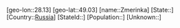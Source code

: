 ﻿---
location: [49.03,28.13]
type: City
tags:
- geo/City


SpocWebEntityId: 35842
isDeleted: false
confidential: public

---
[geo-lon::28.13]
[geo-lat::49.03]
[name::Zmerinka]
[State::]
[Country::[Russia](geo/Continent/Europe/Russia.md)]
[StateId::]
[Population::]
[Unknown::]

